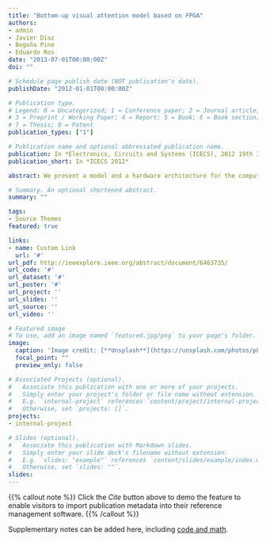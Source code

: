 ```yaml
---
title: "Bottom-up visual attention model based on FPGA"
authors:
- admin
- Javier Díaz
- Begoña Pino
- Eduardo Ros
date: "2013-07-01T00:00:00Z"
doi: ""

# Schedule page publish date (NOT publication's date).
publishDate: "2012-01-01T00:00:00Z"

# Publication type.
# Legend: 0 = Uncategorized; 1 = Conference paper; 2 = Journal article;
# 3 = Preprint / Working Paper; 4 = Report; 5 = Book; 6 = Book section;
# 7 = Thesis; 8 = Patent
publication_types: ["1"]

# Publication name and optional abbreviated publication name.
publication: In *Electronics, Circuits and Systems (ICECS), 2012 19th IEEE International Conference on*
publication_short: In *ICECS 2012*

abstract: We present a model and a hardware architecture for the computation of bottom-up inherent visual attention for FPGA. The bottom-up inherent attention is generated including local energy, local orientation maps, and red-green and blue-yellow color opponencies. In this work, we describe the simplifications to parallelize and embed the model without significant accuracy loss. We also include feedback loops to adapt the weights of the features, depending on the target application.

# Summary. An optional shortened abstract.
summary: ""

tags:
- Source Themes
featured: true

links:
- name: Custom Link
  url: '#'
url_pdf: http://ieeexplore.ieee.org/abstract/document/6463735/
url_code: '#'
url_dataset: '#'
url_poster: '#'
url_project: ''
url_slides: ''
url_source: ''
url_video: ''

# Featured image
# To use, add an image named `featured.jpg/png` to your page's folder. 
image:
  caption: 'Image credit: [**Unsplash**](https://unsplash.com/photos/pLCdAaMFLTE)'
  focal_point: ""
  preview_only: false

# Associated Projects (optional).
#   Associate this publication with one or more of your projects.
#   Simply enter your project's folder or file name without extension.
#   E.g. `internal-project` references `content/project/internal-project/index.md`.
#   Otherwise, set `projects: []`.
projects:
- internal-project

# Slides (optional).
#   Associate this publication with Markdown slides.
#   Simply enter your slide deck's filename without extension.
#   E.g. `slides: "example"` references `content/slides/example/index.md`.
#   Otherwise, set `slides: ""`.
slides:
---
```


{{% callout note %}}
Click the *Cite* button above to demo the feature to enable visitors to import publication metadata into their reference management software.
{{% /callout %}}

Supplementary notes can be added here, including [code and math](https://sourcethemes.com/academic/docs/writing-markdown-latex/).
